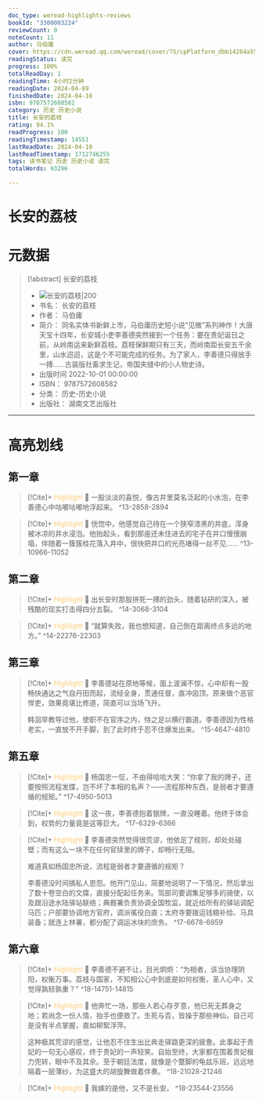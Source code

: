 ```yaml
---
doc_type: weread-highlights-reviews
bookId: "3300003224"
reviewCount: 0
noteCount: 11
author: 马伯庸
cover: https://cdn.weread.qq.com/weread/cover/75/cpPlatform_dbb14284a55f1e733b60202b0777255d/t7_cpPlatform_dbb14284a55f1e733b60202b0777255d.jpg
readingStatus: 读完
progress: 100%
totalReadDay: 1
readingTime: 4小时2分钟
readingDate: 2024-04-09
finishedDate: 2024-04-10
isbn: 9787572608582
category: 历史 历史小说
title: 长安的荔枝
rating: 94.1%
readProgress: 100
readingTimestamp: 14551
lastReadDate: 2024-04-10
lastReadTimestamp: 1712746255
tags: 读书笔记 历史 历史小说 读完
totalWords: 93296

---
```


# 长安的荔枝

# 元数据
> [!abstract] 长安的荔枝
> - ![ 长安的荔枝|200](https://cdn.weread.qq.com/weread/cover/75/cpPlatform_dbb14284a55f1e733b60202b0777255d/t7_cpPlatform_dbb14284a55f1e733b60202b0777255d.jpg)
> - 书名： 长安的荔枝
> - 作者： 马伯庸
> - 简介： 同名实体书新鲜上市，马伯庸历史短小说“见微”系列神作！大唐天宝十四年，长安城小吏李善德突然接到一个任务：要在贵妃诞日之前，从岭南运来新鲜荔枝。荔枝保鲜期只有三天，而岭南距长安五千余里，山水迢迢，这是个不可能完成的任务。为了家人，李善德只得放手一搏……古装版社畜求生记，帝国夹缝中的小人物史诗。
> - 出版时间 2022-10-01 00:00:00
> - ISBN： 9787572608582
> - 分类： 历史-历史小说
> - 出版社： 湖南文艺出版社



---

# 高亮划线

## 第一章

> [!Cite]+ <span style="color: #ffce78;">Highlight</span>
> 📌 一股淡淡的喜悦，像古井里莫名泛起的小水泡，在李善德心中咕嘟咕嘟地浮起来。
> ^13-2858-2894

> [!Cite]+ <span style="color: #ffce78;">Highlight</span>
> 📌 恍惚中，他感觉自己待在一个狭窄漆黑的井底，浑身被冰凉的井水浸泡。他抬起头，看到那座还未住进去的宅子在井口慢慢崩塌，伴随着一簇簇桂花落入井中，很快把井口的光亮堵得一丝不见……
> ^13-10966-11052
## 第二章

> [!Cite]+ <span style="color: #ffce78;">Highlight</span>
> 📌 出长安时那股拼死一搏的劲头，随着钻研的深入，被残酷的现实打击得四分五裂。
> ^14-3068-3104

> [!Cite]+ <span style="color: #ffce78;">Highlight</span>
> 📌 “就算失败，我也想知道，自己倒在距离终点多远的地方。”
> ^14-22276-22303
## 第三章

> [!Cite]+ <span style="color: #ffce78;">Highlight</span>
> 📌 李善德站在原地等候，面上波澜不惊，心中却有一股畅快通达之气自丹田而起，流经全身，贯通任督，直冲囟顶。原来做个恶官悍吏，效果竟堪比修道，简直可以当场飞升。
>
>韩洄早教导过他，使职不在官序之内，恃之足以横行霸道。李善德因为性格老实，一直放不开手脚，到了此时终于忍不住爆发出来。
> ^15-4647-4810
## 第五章

> [!Cite]+ <span style="color: #ffce78;">Highlight</span>
> 📌 杨国忠一怔，不由得哈哈大笑：“你拿了我的牌子，还要按照流程发牒，岂不坏了本相的名声？——流程那种东西，是弱者才要遵循的规矩。”
> ^17-4950-5013

> [!Cite]+ <span style="color: #ffce78;">Highlight</span>
> 📌 这一夜，李善德抱着银牌，一直没睡着。他终于体会到，权势的力量竟是这等巨大。
> ^17-6329-6366

> [!Cite]+ <span style="color: #ffce78;">Highlight</span>
> 📌 李善德突然觉得很荒谬，他依足了规则，却处处碰壁；而有这么一块不在任何官牍里的牌子，却畅行无阻。
>
>难道真如杨国忠所说，流程是弱者才要遵循的规矩？
>
>李善德没时间搞私人恩怨。他开门见山，简要地说明了一下情况，然后拿出了数十卷空白的文牒，直接分配起任务来。驾部司要调集足够多的骑使，以及跟沿途水陆驿站联络；典厩署负责协调全国牧监，就近给所有的驿站调配马匹；户部要协调地方官府，调派徭役白直；太府寺要拨运钱粮补给、马具装备；就连上林署，都分配了调运冰块的庶务。
> ^17-6678-6959
## 第六章

> [!Cite]+ <span style="color: #ffce78;">Highlight</span>
> 📌 李善德不避不让，目光炯炯：“为相者，该当协理阴阳，权衡万事。荔枝与国家，不知相公心中到底是如何权衡，圣人心中，又觉得孰轻孰重？”
> ^18-14751-14815

> [!Cite]+ <span style="color: #ffce78;">Highlight</span>
> 📌 他奔忙一场，那些人若心存歹意，他已死无葬身之地；若尚念一份人情，抬手也便救了。生死与否，皆操于那些神仙，自己可是没有半点掌握，直如柳絮浮萍。
>
>这种极其荒谬的感觉，让他忍不住生出比奔走驿路更深的疲惫。此事起于贵妃的一句无心感叹，终于贵妃的一声轻笑。自始至终，大家都在围着贵妃极力兜转，眼中不及其余。至于朝廷法度，就像是个蹩脚的龟兹乐班，远远地隔着一层薄纱，为这盛大的胡旋舞做着伴奏。
> ^18-21028-21246

> [!Cite]+ <span style="color: #ffce78;">Highlight</span>
> 📌 我嫁的是他，又不是长安。
> ^18-23544-23556

